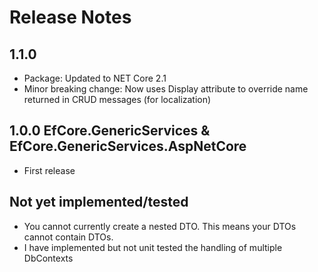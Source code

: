 # Release Notes

## 1.1.0

- Package: Updated to NET Core 2.1
- Minor breaking change: Now uses Display attribute to override name returned in CRUD messages (for localization)


## 1.0.0 EfCore.GenericServices & EfCore.GenericServices.AspNetCore

- First release


## Not yet implemented/tested

- You cannot currently create a nested DTO. This means your DTOs cannot contain DTOs.
- I have implemented but not unit tested the handling of multiple DbContexts